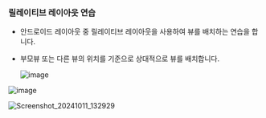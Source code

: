 ### 릴레이티브 레이아웃 연습
* 안드로이드 레이아웃 중 릴레이티브 레이아웃을 사용하여 뷰를 배치하는 연습을 합니다.
* 부모뷰 또는 다른 뷰의 위치를 기준으로 상대적으로 뷰를 배치합니다.


  ![image](https://github.com/user-attachments/assets/1c20019e-13ce-49bf-a355-b91a7b1f8a3b)


![image](https://github.com/user-attachments/assets/7e0d0737-e572-4fad-94b5-07dac6d0be41)

![Screenshot_20241011_132929](https://github.com/user-attachments/assets/9a9196e1-cd3d-4919-8418-b2cda62d69bf)
